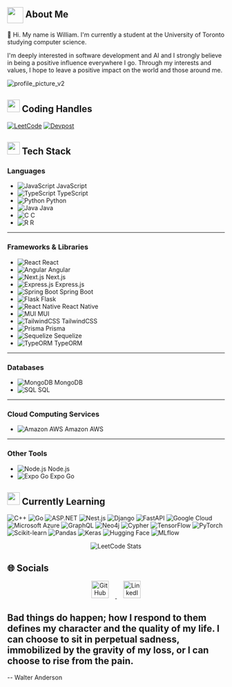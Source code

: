 ## <img align ='center' src="https://i.giphy.com/media/v1.Y2lkPTc5MGI3NjExZnRuZ29pcDJqOWVpMjQ5bjVjYWp2a3pjZnRudG9xcXducHd6NGRnbSZlcD12MV9pbnRlcm5hbF9naWZfYnlfaWQmY3Q9Zw/BBNYBoYa5VwtO/giphy.gif" width="37" /> About Me

👋
Hi. My name is William. I'm currently a student at the University of Toronto studying computer science.

I'm deeply interested in software development and AI and I strongly believe in being a positive influence everywhere I go. Through my interests and values, I hope to leave a positive impact on the world and those around me.

![profile_picture_v2](https://github.com/user-attachments/assets/c731ac94-373e-49e7-a36f-c05a153eef7e)

<h2><img src="https://user-images.githubusercontent.com/74038190/216122041-518ac897-8d92-4c6b-9b3f-ca01dcaf38ee.png" width="29"/> Coding Handles</h2>
  
  [![LeetCode](https://img.shields.io/badge/LeetCode-000000?style=for-the-badge&logo=LeetCode&logoColor=#d16c06)](https://www.leetcode.com/williamntlam)
  [![Devpost](https://img.shields.io/badge/Devpost-003E54?style=for-the-badge&logo=devpost&logoColor=white)](https://devpost.com/williamntlam)



<h2><img src="https://i.giphy.com/media/v1.Y2lkPTc5MGI3NjExenF0a3N6ZWg3bm52bzZicGVldGZ2N2w2NHNqbDY5dmd4YmZtOHB5aSZlcD12MV9pbnRlcm5hbF9naWZfYnlfaWQmY3Q9Zw/26tn33aiTi1jkl6H6/giphy.gif" width="29"/> Tech Stack</h2>

### **Languages**  
- ![JavaScript](https://img.shields.io/badge/javascript-%23323330.svg?style=for-the-badge&logo=javascript&logoColor=%23F7DF1E) JavaScript  
- ![TypeScript](https://img.shields.io/badge/TypeScript-007ACC?style=for-the-badge&logo=typescript&logoColor=white) TypeScript  
- ![Python](https://img.shields.io/badge/python-%2314354C.svg?style=for-the-badge&logo=python&logoColor=%23FFD43B) Python  
- ![Java](https://img.shields.io/badge/java-%23ED8B00.svg?style=for-the-badge&logo=java&logoColor=white) Java  
- ![C](https://img.shields.io/badge/c-%2300599C.svg?style=for-the-badge&logo=c&logoColor=white) C  
- ![R](https://img.shields.io/badge/r-%23276DC3.svg?style=for-the-badge&logo=r&logoColor=white) R  

---

### **Frameworks & Libraries**  
- ![React](https://img.shields.io/badge/react-%2320232a.svg?style=for-the-badge&logo=react&logoColor=%2361DAFB) React  
- ![Angular](https://img.shields.io/badge/Angular-DD0031?style=for-the-badge&logo=angular&logoColor=white) Angular  
- ![Next.js](https://img.shields.io/badge/Next.js-000000?style=for-the-badge&logo=nextdotjs&logoColor=white) Next.js  
- ![Express.js](https://img.shields.io/badge/express.js-%23404d59.svg?style=for-the-badge&logo=express&logoColor=%2361DAFB) Express.js  
- ![Spring Boot](https://img.shields.io/badge/Spring%20Boot-6DB33F?style=for-the-badge&logo=spring-boot&logoColor=white) Spring Boot  
- ![Flask](https://img.shields.io/badge/flask-%23000.svg?style=for-the-badge&logo=flask&logoColor=white) Flask  
- ![React Native](https://img.shields.io/badge/React%20Native-20232A?style=for-the-badge&logo=react&logoColor=61DAFB) React Native  
- ![MUI](https://img.shields.io/badge/MUI-007FFF?style=for-the-badge&logo=mui&logoColor=white) MUI  
- ![TailwindCSS](https://img.shields.io/badge/TailwindCSS-38B2AC?style=for-the-badge&logo=tailwind-css&logoColor=white) TailwindCSS  
- ![Prisma](https://img.shields.io/badge/Prisma-2D3748?style=for-the-badge&logo=prisma&logoColor=white) Prisma  
- ![Sequelize](https://img.shields.io/badge/Sequelize-52B0E7?style=for-the-badge&logo=sequelize&logoColor=white) Sequelize  
- ![TypeORM](https://img.shields.io/badge/TypeORM-E83524?style=for-the-badge&logo=typeorm&logoColor=white) TypeORM  

---

### **Databases**  
- ![MongoDB](https://img.shields.io/badge/mongodb-%234ea94b.svg?style=for-the-badge&logo=mongodb&logoColor=white) MongoDB  
- ![SQL](https://img.shields.io/badge/sql-%2300758F.svg?style=for-the-badge&logo=sql&logoColor=white) SQL  

---

### **Cloud Computing Services**  
- ![Amazon AWS](https://img.shields.io/badge/Amazon%20AWS-232F3E?style=for-the-badge&logo=amazon-aws&logoColor=white) Amazon AWS  

---

### **Other Tools**  
- ![Node.js](https://img.shields.io/badge/node.js-%2343853D.svg?style=for-the-badge&logo=node.js&logoColor=white) Node.js  
- ![Expo Go](https://img.shields.io/badge/Expo%20Go-1B1F23?style=for-the-badge&logo=expo&logoColor=ffffff) Expo Go


<h2>
  <img src="https://media.giphy.com/media/26tn33aiTi1jkl6H6/giphy.gif" width="29" />
  Currently Learning
</h2>

<p>
  <img src="https://img.shields.io/badge/c++-%2300599C.svg?style=for-the-badge&logo=c%2B%2B&logoColor=white" alt="C++">
  <img src="https://img.shields.io/badge/Go-00ADD8?style=for-the-badge&logo=go&logoColor=white" alt="Go">
  <img src="https://img.shields.io/badge/ASP.NET-512BD4?style=for-the-badge&logo=dot-net&logoColor=white" alt="ASP.NET">
  <img src="https://img.shields.io/badge/Nest.js-E0234E?style=for-the-badge&logo=nestjs&logoColor=white" alt="Nest.js">
  <img src="https://img.shields.io/badge/Django-092E20?style=for-the-badge&logo=django&logoColor=white" alt="Django">
  <img src="https://img.shields.io/badge/FastAPI-009688?style=for-the-badge&logo=fastapi&logoColor=white" alt="FastAPI">
  <img src="https://img.shields.io/badge/Google%20Cloud-4285F4?style=for-the-badge&logo=google-cloud&logoColor=white" alt="Google Cloud">
  <img src="https://img.shields.io/badge/Microsoft%20Azure-0078D4?style=for-the-badge&logo=microsoft-azure&logoColor=white" alt="Microsoft Azure">
  <img src="https://img.shields.io/badge/GraphQL-E10098?style=for-the-badge&logo=graphql&logoColor=white" alt="GraphQL">
  <img src="https://img.shields.io/badge/Neo4j-008CC1?style=for-the-badge&logo=neo4j&logoColor=white" alt="Neo4j">
  <img src="https://img.shields.io/badge/Cypher-00B7C3?style=for-the-badge&logo=neo4j&logoColor=white" alt="Cypher">
  <img src="https://img.shields.io/badge/TensorFlow-FF6F00?style=for-the-badge&logo=tensorflow&logoColor=white" alt="TensorFlow">
  <img src="https://img.shields.io/badge/PyTorch-EE4C2C?style=for-the-badge&logo=pytorch&logoColor=white" alt="PyTorch">
  <img src="https://img.shields.io/badge/Scikit--Learn-F7931E?style=for-the-badge&logo=scikit-learn&logoColor=white" alt="Scikit-learn">
  <img src="https://img.shields.io/badge/Pandas-150458?style=for-the-badge&logo=pandas&logoColor=white" alt="Pandas">
  <img src="https://img.shields.io/badge/Keras-D00000?style=for-the-badge&logo=keras&logoColor=white" alt="Keras">
  <img src="https://img.shields.io/badge/Hugging%20Face-F9A03C?style=for-the-badge&logo=huggingface&logoColor=white" alt="Hugging Face">
  <img src="https://img.shields.io/badge/MLflow-0194E2?style=for-the-badge&logo=mlflow&logoColor=white" alt="MLflow">
</p>


<p align="center">
  <img src="https://leetcode.card.workers.dev/williamntlam?theme=auto&font=baloo&extension=null" alt="LeetCode Stats"/>
</p>

<h2>🌐 Socials</h2>
<p align="center">
  <a href="https://github.com/williamntlam" target="_blank">
    <img src="https://cdn-icons-png.flaticon.com/512/733/733553.png" alt="GitHub" style="width:40px;height:40px;margin:0 15px;">
  </a>





  <a href="https://www.linkedin.com/in/william-nhut-lam-b3a8a2213/" target="_blank">
    <img src="https://cdn-icons-png.flaticon.com/512/174/174857.png" alt="LinkedIn" style="width:40px;height:40px;margin:0 15px;">
  </a>
</p>


Bad things do happen; how I respond to them defines my character and the quality of my life. I can choose to sit in perpetual sadness, immobilized by the gravity of my loss, or I can choose to rise from the pain.
--
-- Walter Anderson

<!---
williamntlam/williamntlam is a ✨ special ✨ repository because its `README.md` (this file) appears on your GitHub profile.
You can click the Preview link to take a look at your changes.
--->
